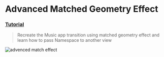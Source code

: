 # Advanced Matched Geometry Effect
 ### [Tutorial](https://designcode.io/swiftui-handbook-advanced-matched-geometry-effect)
> Recreate the Music app transition using matched geometry effect and learn how to pass Namespace to another view

 ![advenced match effect](https://github.com/mrgsdev/DesignCode/assets/157994617/6257cf2f-8bd2-4b70-b991-e3552eb31c3d)

 